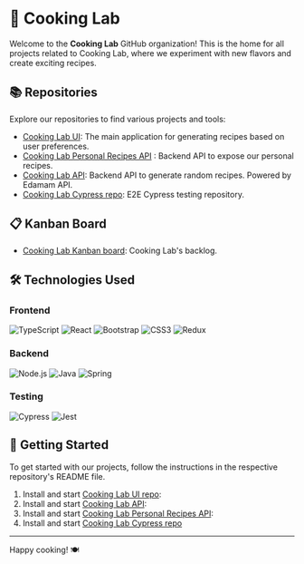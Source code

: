 # 🍳 Cooking Lab

Welcome to the **Cooking Lab** GitHub organization! This is the home for all projects related to Cooking Lab, where we experiment with new flavors and create exciting recipes.

## 📚 Repositories

Explore our repositories to find various projects and tools:

- [Cooking Lab UI](https://github.com/CookingLab/cooking-lab): The main application for generating recipes based on user preferences.
- [Cooking Lab Personal Recipes API](https://github.com/CookingLab/cooking-lab-personal-recipe-api) : Backend API to expose our personal recipes.
- [Cooking Lab API](https://github.com/CookingLab/cooking-lab-api): Backend API to generate random recipes. Powered by Edamam API.
- [Cooking Lab Cypress repo](https://github.com/CookingLab/cooking-lab-cypress): E2E Cypress testing repository.

## 📋 Kanban Board
- [Cooking Lab Kanban board](https://github.com/orgs/CookingLab/projects/1): Cooking Lab's backlog.

## 🛠 Technologies Used
### Frontend
![TypeScript](https://img.shields.io/badge/-TypeScript-007ACC?style=flat&logo=typescript&logoColor=white)
![React](https://img.shields.io/badge/-React-61DAFB?style=flat&logo=react&logoColor=white)
![Bootstrap](https://img.shields.io/badge/-Bootstrap-563D7C?style=flat&logo=bootstrap&logoColor=white)
![CSS3](https://img.shields.io/badge/-CSS3-1572B6?style=flat&logo=css3&logoColor=white)
![Redux](https://img.shields.io/badge/-Redux-764ABC?style=flat&logo=redux&logoColor=white)

### Backend
![Node.js](https://img.shields.io/badge/-Node.js-339933?style=flat&logo=node.js&logoColor=white)
![Java](https://img.shields.io/badge/-Java-007396?style=flat&logo=java&logoColor=white)
![Spring](https://img.shields.io/badge/-Spring-6DB33F?style=flat&logo=spring&logoColor=white)

### Testing
![Cypress](https://img.shields.io/badge/-Cypress-04C38E.svg)
![Jest](https://img.shields.io/badge/-Jest-C21325.svg)

## 🚀 Getting Started

To get started with our projects, follow the instructions in the respective repository's README file.

1. Install and start [Cooking Lab UI repo](https://github.com/CookingLab/cooking-lab):
2. Install and start [Cooking Lab API](https://github.com/CookingLab/cooking-lab-api):
3. Install and start [Cooking Lab Personal Recipes API](https://github.com/CookingLab/cooking-lab-personal-recipe-api):
4. Install and start [Cooking Lab Cypress repo](https://github.com/CookingLab/cooking-lab-cypress)
---

Happy cooking! 🍽️
